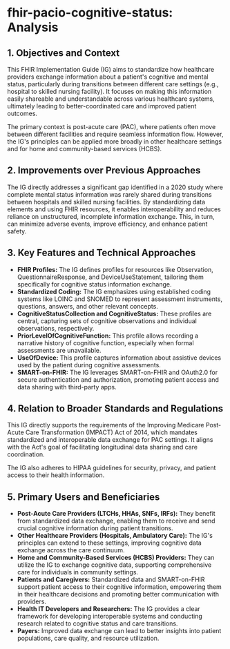 # fhir-pacio-cognitive-status: Analysis

## 1. Objectives and Context

This FHIR Implementation Guide (IG) aims to standardize how healthcare providers exchange information about a patient's cognitive and mental status, particularly during transitions between different care settings (e.g., hospital to skilled nursing facility). It focuses on making this information easily shareable and understandable across various healthcare systems, ultimately leading to better-coordinated care and improved patient outcomes.

The primary context is post-acute care (PAC), where patients often move between different facilities and require seamless information flow. However, the IG's principles can be applied more broadly in other healthcare settings and for home and community-based services (HCBS).

## 2. Improvements over Previous Approaches

The IG directly addresses a significant gap identified in a 2020 study where complete mental status information was rarely shared during transitions between hospitals and skilled nursing facilities. By standardizing data elements and using FHIR resources, it enables interoperability and reduces reliance on unstructured, incomplete information exchange. This, in turn, can minimize adverse events, improve efficiency, and enhance patient safety.

## 3. Key Features and Technical Approaches

* **FHIR Profiles:** The IG defines profiles for resources like Observation, QuestionnaireResponse, and DeviceUseStatement, tailoring them specifically for cognitive status information exchange.
* **Standardized Coding:** The IG emphasizes using established coding systems like LOINC and SNOMED to represent assessment instruments, questions, answers, and other relevant concepts.
* **CognitiveStatusCollection and CognitiveStatus:** These profiles are central, capturing sets of cognitive observations and individual observations, respectively.
* **PriorLevelOfCognitiveFunction:** This profile allows recording a narrative history of cognitive function, especially when formal assessments are unavailable.
* **UseOfDevice:** This profile captures information about assistive devices used by the patient during cognitive assessments.
* **SMART-on-FHIR:** The IG leverages SMART-on-FHIR and OAuth2.0 for secure authentication and authorization, promoting patient access and data sharing with third-party apps.

## 4. Relation to Broader Standards and Regulations

This IG directly supports the requirements of the Improving Medicare Post-Acute Care Transformation (IMPACT) Act of 2014, which mandates standardized and interoperable data exchange for PAC settings. It aligns with the Act's goal of facilitating longitudinal data sharing and care coordination.

The IG also adheres to HIPAA guidelines for security, privacy, and patient access to their health information.

## 5. Primary Users and Beneficiaries

* **Post-Acute Care Providers (LTCHs, HHAs, SNFs, IRFs):** They benefit from standardized data exchange, enabling them to receive and send crucial cognitive information during patient transitions.
* **Other Healthcare Providers (Hospitals, Ambulatory Care):** The IG's principles can extend to these settings, improving cognitive data exchange across the care continuum.
* **Home and Community-Based Services (HCBS) Providers:** They can utilize the IG to exchange cognitive data, supporting comprehensive care for individuals in community settings.
* **Patients and Caregivers:** Standardized data and SMART-on-FHIR support patient access to their cognitive information, empowering them in their healthcare decisions and promoting better communication with providers.
* **Health IT Developers and Researchers:** The IG provides a clear framework for developing interoperable systems and conducting research related to cognitive status and care transitions.
* **Payers:** Improved data exchange can lead to better insights into patient populations, care quality, and resource utilization.